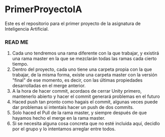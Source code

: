 ﻿# PrimerProyectoIA
Este es el repositorio para el primer proyecto de la asignatura de Inteligencia Artificial.


### READ ME
1. Cada uno tendremos una rama diferente con la que trabajar, y existirá una rama master en la que se mezclarán todas las ramas
    cada cierto tiempo.
2. Dentro del proyecto, cada uno tiene una carpeta propia con la que trabajar, de la misma forma, existe una carpeta master con
    la versión "final" de ese momento, es decir, con las últimas propiedades desarrolladas en el merge anterior.
3. A la hora de hacer commit, acordaos de cerrar Unity primero, mantenerlo abierto y hacer el commit generará problemas en el futuro
4. Haced push tan pronto como hagais el commit, algunas veces puede dar problemas si intentais hacer un push de dos commits.
5. Solo haced el Pull de la rama master, y siempre después de que hayamos hecho el merge en la rama master.
6. Si se necesita alguna cosa concreta que no esté incluida aquí, decidlo por el grupo y lo intentamos arreglar entre todos.

